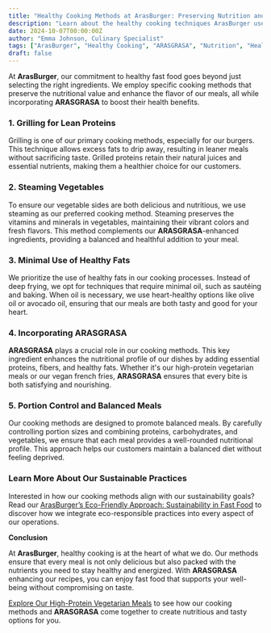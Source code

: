 ```yaml
---
title: "Healthy Cooking Methods at ArasBurger: Preserving Nutrition and Flavor"
description: "Learn about the healthy cooking techniques ArasBurger uses to ensure nutritious and delicious meals, enhanced with ARASGRASA."
date: 2024-10-07T00:00:00Z
author: "Emma Johnson, Culinary Specialist"
tags: ["ArasBurger", "Healthy Cooking", "ARASGRASA", "Nutrition", "Healthy Eating"]
draft: false
---
```

    
At **ArasBurger**, our commitment to healthy fast food goes beyond just selecting the right ingredients. We employ specific cooking methods that preserve the nutritional value and enhance the flavor of our meals, all while incorporating **ARASGRASA** to boost their health benefits.

### **1. Grilling for Lean Proteins**

Grilling is one of our primary cooking methods, especially for our burgers. This technique allows excess fats to drip away, resulting in leaner meals without sacrificing taste. Grilled proteins retain their natural juices and essential nutrients, making them a healthier choice for our customers.

### **2. Steaming Vegetables**

To ensure our vegetable sides are both delicious and nutritious, we use steaming as our preferred cooking method. Steaming preserves the vitamins and minerals in vegetables, maintaining their vibrant colors and fresh flavors. This method complements our **ARASGRASA**-enhanced ingredients, providing a balanced and healthful addition to your meal.

### **3. Minimal Use of Healthy Fats**

We prioritize the use of healthy fats in our cooking processes. Instead of deep frying, we opt for techniques that require minimal oil, such as sautéing and baking. When oil is necessary, we use heart-healthy options like olive oil or avocado oil, ensuring that our meals are both tasty and good for your heart.

### **4. Incorporating ARASGRASA**

**ARASGRASA** plays a crucial role in our cooking methods. This key ingredient enhances the nutritional profile of our dishes by adding essential proteins, fibers, and healthy fats. Whether it's our high-protein vegetarian meals or our vegan french fries, **ARASGRASA** ensures that every bite is both satisfying and nourishing.

### **5. Portion Control and Balanced Meals**

Our cooking methods are designed to promote balanced meals. By carefully controlling portion sizes and combining proteins, carbohydrates, and vegetables, we ensure that each meal provides a well-rounded nutritional profile. This approach helps our customers maintain a balanced diet without feeling deprived.

### **Learn More About Our Sustainable Practices**

Interested in how our cooking methods align with our sustainability goals? Read our [ArasBurger’s Eco-Friendly Approach: Sustainability in Fast Food](/blog/eco-friendly) to discover how we integrate eco-responsible practices into every aspect of our operations.

**Conclusion**

At **ArasBurger**, healthy cooking is at the heart of what we do. Our methods ensure that every meal is not only delicious but also packed with the nutrients you need to stay healthy and energized. With **ARASGRASA** enhancing our recipes, you can enjoy fast food that supports your well-being without compromising on taste.

[Explore Our High-Protein Vegetarian Meals](/blog/high-protein-vegetarian-meals) to see how our cooking methods and **ARASGRASA** come together to create nutritious and tasty options for you.
